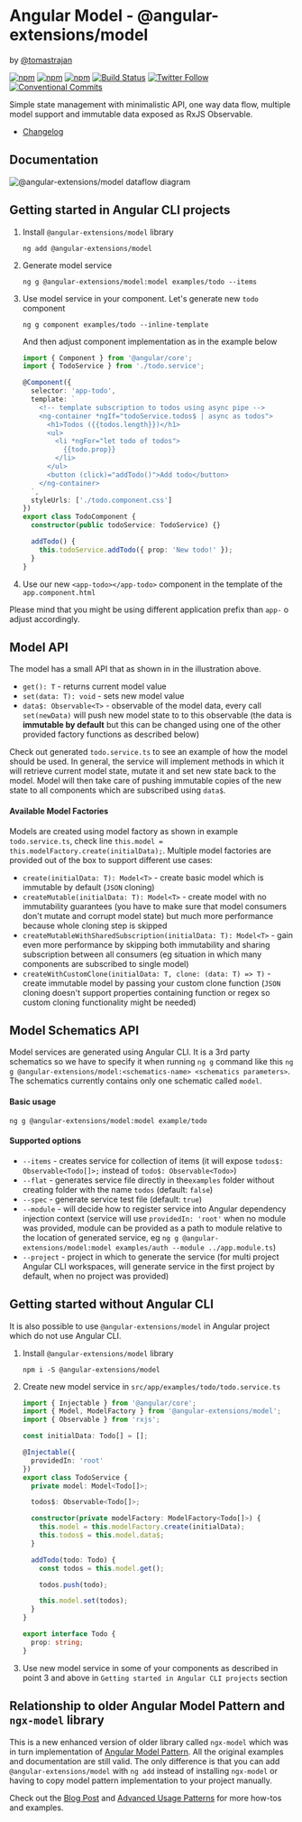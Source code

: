 # Angular Model - @angular-extensions/model

by [@tomastrajan](https://twitter.com/tomastrajan)

[![npm](https://img.shields.io/npm/v/@angular-extensions/model.svg)](https://www.npmjs.com/package/@angular-extensions/model) [![npm](https://img.shields.io/npm/l/@angular-extensions/model.svg)](https://github.com/angular-extensions/model/blob/master/LICENSE) [![npm](https://img.shields.io/npm/dm/@angular-extensions/model.svg)](https://www.npmjs.com/package/@angular-extensions/model) [![Build Status](https://travis-ci.org/angular-extensions/model.svg?branch=master)](https://travis-ci.org/angular-extensions/model) [![Twitter Follow](https://img.shields.io/twitter/follow/tomastrajan.svg?style=social&label=Follow)](https://twitter.com/tomastrajan)[![Conventional Commits](https://img.shields.io/badge/Conventional%20Commits-1.0.0-yellow.svg)](https://conventionalcommits.org)

Simple state management with minimalistic API, one way data flow,
multiple model support and immutable data exposed as RxJS Observable.

- [Changelog](https://github.com/angular-extensions/model/blob/master/CHANGELOG.md)

## Documentation

![@angular-extensions/model dataflow diagram](https://raw.githubusercontent.com/tomastrajan/angular-model-pattern-example/master/src/assets/model_graph.png 'ngx-model dataflow diagram')

## Getting started in Angular CLI projects

1.  Install `@angular-extensions/model` library

    ```
    ng add @angular-extensions/model
    ```

2.  Generate model service

    ```
    ng g @angular-extensions/model:model examples/todo --items
    ```

3.  Use model service in your component. Let's generate new `todo` component

    ```
    ng g component examples/todo --inline-template
    ```

    And then adjust component implementation as in the example below

    ```ts
    import { Component } from '@angular/core';
    import { TodoService } from './todo.service';

    @Component({
      selector: 'app-todo',
      template: `
        <!-- template subscription to todos using async pipe -->
        <ng-container *ngIf="todoService.todos$ | async as todos">
          <h1>Todos ({{todos.length}})</h1>
          <ul>
            <li *ngFor="let todo of todos">
              {{todo.prop}}
            </li>
          </ul>
          <button (click)="addTodo()">Add todo</button>
        </ng-container>
      `,
      styleUrls: ['./todo.component.css']
    })
    export class TodoComponent {
      constructor(public todoService: TodoService) {}

      addTodo() {
        this.todoService.addTodo({ prop: 'New todo!' });
      }
    }
    ```

4.  Use our new `<app-todo></app-todo>` component in the template of the `app.component.html`

Please mind that you might be using different application prefix than `app-` o adjust accordingly.

## Model API

The model has a small API that as shown in in the illustration above.

- `get(): T` - returns current model value
- `set(data: T): void` - sets new model value
- `data$: Observable<T>` - observable of the model data, every call `set(newData)` will push new model state to to this observable (the data is **immutable by default** but this can be changed using one of the other provided factory functions as described below)

Check out generated `todo.service.ts` to see an example of how the model should be used.
In general, the service will implement methods in which it will retrieve current model state, mutate it and set new state back to the model.
Model will then take care of pushing immutable copies of the new state to all components which are subscribed using `data$`.

#### Available Model Factories

Models are created using model factory as shown in example `todo.service.ts`, check line `this.model = this.modelFactory.create(initialData);`.
Multiple model factories are provided out of the box to support different use cases:

- `create(initialData: T): Model<T>` - create basic model which is immutable by default (`JSON` cloning)
- `createMutable(initialData: T): Model<T>` - create model with no immutability guarantees (you have to make sure that model consumers don't mutate and corrupt model state) but much more performance because whole cloning step is skipped
- `createMutableWithSharedSubscription(initialData: T): Model<T>` - gain even more performance by skipping both immutability and sharing subscription between all consumers (eg situation in which many components are subscribed to single model)
- `createWithCustomClone(initialData: T, clone: (data: T) => T)` - create immutable model by passing your custom clone function (`JSON` cloning doesn't support properties containing function or regex so custom cloning functionality might be needed)

## Model Schematics API

Model services are generated using Angular CLI. It is a 3rd party schematics so we have to
specify it when running `ng g` command like this `ng g @angular-extensions/model:<schematics-name> <schematics parameters>`.
The schematics currently contains only one schematic called `model`.

#### Basic usage

```
ng g @angular-extensions/model:model example/todo
```

#### Supported options

- `--items` - creates service for collection of items (it will expose `todos$: Observable<Todo[]>;` instead of `todo$: Observable<Todo>`)
- `--flat` - generates service file directly in the`examples` folder without creating folder with the name `todos` (default: `false`)
- `--spec` - generate service test file (default: `true`)
- `--module` - will decide how to register service into Angular dependency injection context (service will use `providedIn: 'root'` when no module was provided, module can be provided as a path to module relative to the location of generated service, eg `ng g @angular-extensions/model:model examples/auth --module ../app.module.ts`)
- `--project` - project in which to generate the service (for multi project Angular CLI workspaces, will generate service in the first project by default, when no project was provided)

## Getting started without Angular CLI

It is also possible to use `@angular-extensions/model` in Angular project which do not use Angular CLI.

1.  Install `@angular-extensions/model` library

    ```
    npm i -S @angular-extensions/model
    ```

2.  Create new model service in `src/app/examples/todo/todo.service.ts`

    ```ts
    import { Injectable } from '@angular/core';
    import { Model, ModelFactory } from '@angular-extensions/model';
    import { Observable } from 'rxjs';

    const initialData: Todo[] = [];

    @Injectable({
      providedIn: 'root'
    })
    export class TodoService {
      private model: Model<Todo[]>;

      todos$: Observable<Todo[]>;

      constructor(private modelFactory: ModelFactory<Todo[]>) {
        this.model = this.modelFactory.create(initialData);
        this.todos$ = this.model.data$;
      }

      addTodo(todo: Todo) {
        const todos = this.model.get();

        todos.push(todo);

        this.model.set(todos);
      }
    }

    export interface Todo {
      prop: string;
    }
    ```

3.  Use new model service in some of your components as described in point 3 and above in `Getting started in Angular CLI projects` section

## Relationship to older Angular Model Pattern and `ngx-model` library

This is a new enhanced version of older library called `ngx-model` which was in turn implementation of [Angular Model Pattern](https://tomastrajan.github.io/angular-model-pattern-example).
All the original examples and documentation are still valid. The only difference is that
you can add `@angular-extensions/model` with `ng add` instead of installing `ngx-model` or having to copy model pattern
implementation to your project manually.

Check out the [Blog Post](https://medium.com/@tomastrajan/model-pattern-for-angular-state-management-6cb4f0bfed87) and
[Advanced Usage Patterns](https://tomastrajan.github.io/angular-model-pattern-example#/advanced)
for more how-tos and examples.
